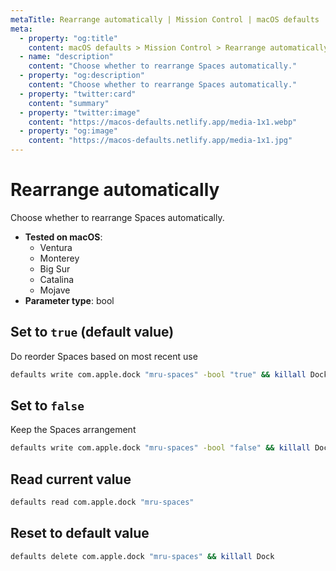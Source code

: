 ```yaml
---
metaTitle: Rearrange automatically | Mission Control | macOS defaults
meta:
  - property: "og:title"
    content: macOS defaults > Mission Control > Rearrange automatically
  - name: "description"
    content: "Choose whether to rearrange Spaces automatically."
  - property: "og:description"
    content: "Choose whether to rearrange Spaces automatically."
  - property: "twitter:card"
    content: "summary"
  - property: "twitter:image"
    content: "https://macos-defaults.netlify.app/media-1x1.webp"
  - property: "og:image"
    content: "https://macos-defaults.netlify.app/media-1x1.jpg"
---
```

# Rearrange automatically

Choose whether to rearrange Spaces automatically.

<!-- break lists -->

- **Tested on macOS**:
  * Ventura
  * Monterey
  * Big Sur
  * Catalina
  * Mojave
- **Parameter type**: bool

## Set to `true` (default value)

Do reorder Spaces based on most recent use

```bash
defaults write com.apple.dock "mru-spaces" -bool "true" && killall Dock
```

## Set to `false`

Keep the Spaces arrangement

```bash
defaults write com.apple.dock "mru-spaces" -bool "false" && killall Dock
```

## Read current value
```bash
defaults read com.apple.dock "mru-spaces"
```

## Reset to default value
```bash
defaults delete com.apple.dock "mru-spaces" && killall Dock
```
